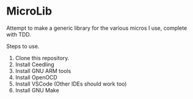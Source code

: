 # MicroLib
Attempt to make a generic library for the various micros I use, complete with TDD.

Steps to use.
1. Clone this repository.
2. Install Ceedling
3. Install GNU ARM tools
4. Install OpenOCD
5. Install VSCode (Other IDEs should work too)
6. Install GNU Make
